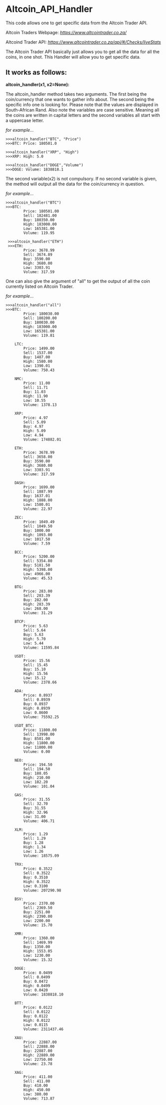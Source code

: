 # Altcoin_API_Handler

This code allows one to get specific data from the Altcoin Trader API.

Altcoin Traders Webpage: *https://www.altcointrader.co.za/*

Altcoind Trader API:  *https://www.altcointrader.co.za/api/#/Checks/liveStats*

The Altcoin Trader API basically just allows you to get all the data for all the coins, in one shot. 
This Handler will allow you to get specific data. 

## It works as follows:

**altcoin_handler(x1, x2=None):**

The altcoin_handler method takes two arguments. The first being the coin/currency that one wants to gather info about. 
The second being the specific info one is looking for. Please note that the values are displayed in South-African Rand. 
Also note the variables are case sensitive. Meaning all the coins are written in capital letters and the second variables all start with a uppercase letter.  

*for example...*

```
>>>altcoin_handler("BTC", "Price")
>>>BTC: Price: 180501.0

>>>altcoin_handler("XRP", "High")
>>>XRP: High: 5.0

>>>altcoin_handler("DOGE","Volume")
>>>DOGE: Volume: 1838818.1
```

The second variable(x2) is not compulsory. If no second variable is given, the method will output all the data for the coin/currency in question. 

*for example...*

```
>>>altcoin_handler("BTC")
>>>BTC: 
        Price: 180501.00
        Sell: 182481.00
        Buy: 180350.00
        High: 183000.00
        Low: 165381.00
        Volume: 119.95
       
 >>>altcoin_handler("ETH")
 >>>ETH: 
        Price: 3678.99
        Sell: 3674.89
        Buy: 3590.00
        High: 3680.00
        Low: 3303.91
        Volume: 317.59
 ```
        
One can also give the argument of "all" to get the output of all the coin currently listed on Altcoin Trader.  

*for example...*

```
>>>altcoin_handler("all")
>>>BTC: 
        Price: 180030.00
        Sell: 180200.00
        Buy: 180030.00
        High: 183000.00
        Low: 165381.00
        Volume: 119.81
    
    LTC: 
        Price: 1499.00
        Sell: 1537.00
        Buy: 1487.00
        High: 1580.00
        Low: 1390.01
        Volume: 750.43
    
    NMC: 
        Price: 11.00
        Sell: 11.71
        Buy: 11.03
        High: 11.90
        Low: 10.55
        Volume: 1378.13
    
    XRP: 
        Price: 4.97
        Sell: 5.09
        Buy: 4.97
        High: 5.09
        Low: 4.94
        Volume: 174882.01
    
    ETH: 
        Price: 3678.99
        Sell: 3658.00
        Buy: 3590.00
        High: 3680.00
        Low: 3303.91
        Volume: 317.59
    
    DASH: 
        Price: 1699.00
        Sell: 1887.99
        Buy: 1637.01
        High: 1888.00
        Low: 1580.01
        Volume: 22.97
    
    ZEC: 
        Price: 1049.49
        Sell: 1049.50
        Buy: 1000.00
        High: 1093.00
        Low: 1017.50
        Volume: 7.59
    
    BCC: 
        Price: 5200.00
        Sell: 5354.80
        Buy: 5181.50
        High: 5398.00
        Low: 4966.00
        Volume: 45.53
    
    BTG: 
        Price: 283.00
        Sell: 283.39
        Buy: 282.00
        High: 283.39
        Low: 268.00
        Volume: 31.29
    
    BTCP: 
        Price: 5.63
        Sell: 5.64
        Buy: 5.63
        High: 5.70
        Low: 5.44
        Volume: 11595.84
    
    USDT: 
        Price: 15.56
        Sell: 15.45
        Buy: 15.10
        High: 15.56
        Low: 15.12
        Volume: 2378.66
    
    ADA: 
        Price: 0.8937
        Sell: 0.8939
        Buy: 0.8937
        High: 0.8939
        Low: 0.8600
        Volume: 75592.25
    
    USDT_BTC: 
        Price: 11800.00
        Sell: 13998.00
        Buy: 8501.00
        High: 11800.00
        Low: 11800.00
        Volume: 0.00
    
    NEO: 
        Price: 194.50
        Sell: 194.50
        Buy: 188.05
        High: 210.00
        Low: 182.20
        Volume: 101.04
    
    GAS: 
        Price: 31.55
        Sell: 32.70
        Buy: 31.55
        High: 32.96
        Low: 31.00
        Volume: 406.71
    
    XLM: 
        Price: 1.29
        Sell: 1.29
        Buy: 1.28
        High: 1.34
        Low: 1.26
        Volume: 18575.09
    
    TRX: 
        Price: 0.3522
        Sell: 0.3522
        Buy: 0.3510
        High: 0.3522
        Low: 0.3100
        Volume: 207290.98
    
    BSV: 
        Price: 2370.00
        Sell: 2369.50
        Buy: 2251.00
        High: 2390.00
        Low: 2200.00
        Volume: 15.70
    
    XMR: 
        Price: 1360.00
        Sell: 1469.99
        Buy: 1350.00
        High: 1553.05
        Low: 1230.00
        Volume: 15.32
    
    DOGE: 
        Price: 0.0499
        Sell: 0.0499
        Buy: 0.0472
        High: 0.0499
        Low: 0.0420
        Volume: 1838818.10
    
    BTT: 
        Price: 0.0122
        Sell: 0.0122
        Buy: 0.0122
        High: 0.0122
        Low: 0.0115
        Volume: 2311437.46
    
    XAU: 
        Price: 22887.00
        Sell: 22888.00
        Buy: 22887.00
        High: 22889.00
        Low: 22750.00
        Volume: 23.78
    
    XAG: 
        Price: 411.00
        Sell: 411.00
        Buy: 410.00
        High: 450.00
        Low: 380.00
        Volume: 713.87
 ```   
